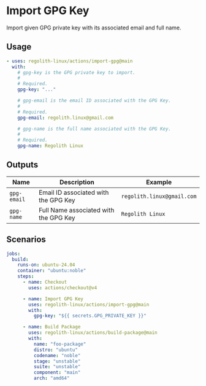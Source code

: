 # Import GPG Key

Import given GPG private key with its associated email and full name.

## Usage

```yaml
- uses: regolith-linux/actions/import-gpg@main
  with:
    # gpg-key is the GPG private key to import.
    #
    # Required.
    gpg-key: "..."

    # gpg-email is the email ID associated with the GPG Key.
    #
    # Required.
    gpg-email: regolith.linux@gmail.com

    # gpg-name is the full name associated with the GPG Key.
    #
    # Required.
    gpg-name: Regolith Linux
```

## Outputs

| Name | Description | Example |
|------|-------------|---------|
| `gpg-email` | Email ID associated with the GPG Key | `regolith.linux@gmail.com` |
| `gpg-name` | Full Name associated with the GPG Key | `Regolith Linux` |

## Scenarios

```yaml
jobs:
  build:
    runs-on: ubuntu-24.04
    container: "ubuntu:noble"
    steps:
      - name: Checkout
        uses: actions/checkout@v4

      - name: Import GPG Key
        uses: regolith-linux/actions/import-gpg@main
        with:
          gpg-key: "${{ secrets.GPG_PRIVATE_KEY }}"

      - name: Build Package
        uses: regolith-linux/actions/build-package@main
        with:
          name: "foo-package"
          distro: "ubuntu"
          codename: "noble"
          stage: "unstable"
          suite: "unstable"
          component: "main"
          arch: "amd64"
```
